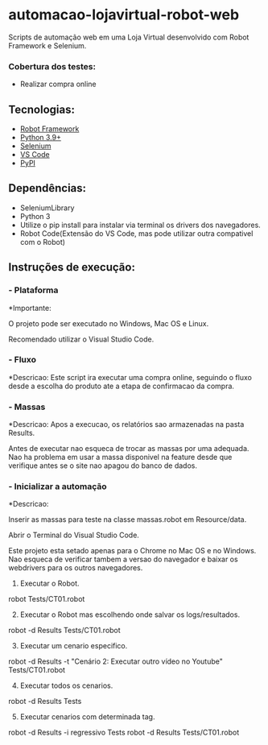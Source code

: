 # automacao-lojavirtual-robot-web
Scripts de automação web em uma Loja Virtual desenvolvido com Robot Framework e Selenium.

### Cobertura dos testes:  ###

* Realizar compra online

## Tecnologias:
* [Robot Framework](https://robotframework.org/)
* [Python 3.9+](https://www.python.org/)
* [Selenium](https://robotframework.org/SeleniumLibrary/SeleniumLibrary.html)
* [VS Code](https://code.visualstudio.com/)
* [PyPI](https://pypi.org/project/selenium/)

## Dependências:
* SeleniumLibrary
* Python 3
* Utilize o pip install para instalar via terminal os drivers dos navegadores.
* Robot Code(Extensão do VS Code, mas pode utilizar outra compativel com o Robot)

## Instruções de execução:

###  - Plataforma
*Importante:

O projeto pode ser executado no Windows, Mac OS e Linux.

Recomendado utilizar o Visual Studio Code.

###  - Fluxo
*Descricao: Este script ira executar uma compra online, seguindo o fluxo desde a escolha do produto ate a etapa de confirmacao da compra.

###  - Massas
*Descricao: 
Apos a execucao, os relatórios sao armazenadas na pasta Results.

Antes de executar nao esqueca de trocar as massas por uma adequada. Nao ha problema em usar a massa disponivel na feature desde que verifique antes se o site nao apagou do banco de dados.

###  - Inicializar a automação
*Descricao:

Inserir as massas para teste na classe massas.robot em Resource/data.

Abrir o Terminal do Visual Studio Code.

Este projeto esta setado apenas para o Chrome no Mac OS e no Windows. Nao esqueca de verificar tambem a versao do navegador e baixar os webdrivers para os outros navegadores.

1. Executar o Robot.

robot Tests/CT01.robot

2. Executar o Robot mas escolhendo onde salvar os logs/resultados.

robot -d Results Tests/CT01.robot

3. Executar um cenario especifico.

robot -d Results -t "Cenário 2: Executar outro vídeo no Youtube" Tests/CT01.robot

4. Executar todos os cenarios.

robot -d Results Tests

5. Executar cenarios com determinada tag.

robot -d Results -i regressivo Tests
robot -d Results Tests/CT01.robot